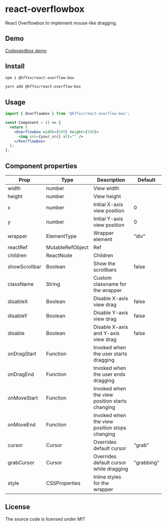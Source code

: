 # react-overflowbox

React Overflowbox to implement mouse-like dragging.

## Demo

[Codesandbox demo](https://codesandbox.io/s/react-overflowbox-o3put1?file=/src/App.js/)

## Install

```bash
npm i @hffxx/react-overflow-box
```

```bash
yarn add @hffxx/react-overflow-box
```

## Usage

```jsx
import { Overflowbox } from '@hffxx/react-overflow-box';

const Component = () => {
  return (
    <Overflowbox width={500} height={500}>
      <img src={your_src} alt="" />
    </Overflowbox>
  );
};
```

## Component properties

| Prop          | Type             | Description                                    | Default    |
| ------------- | ---------------- | ---------------------------------------------- | ---------- |
| width         | number           | View width                                     |            |
| height        | number           | View height                                    |            |
| x             | number           | Initial X-axis view position                   | 0          |
| y             | number           | Initial Y-axis view position                   | 0          |
| wrapper       | ElementType      | Wrapper element                                | "div"      |
| reactRef      | MutableRefObject | Ref                                            |            |
| children      | ReactNode        | Children                                       |            |
| showScrollbar | Boolean          | Show the scrollbars                            | false      |
| className     | String           | Custom classname for the wrapper               |            |
| disableX      | Boolean          | Disable X-axis view drag                       | false      |
| disableY      | Boolean          | Disable Y-axis view drag                       | false      |
| disable       | Boolean          | Disable X-axis and Y-axis view drag            | false      |
| onDragStart   | Function         | Invoked when the user starts dragging          |            |
| onDragEnd     | Function         | Invoked when the user ends dragging            |            |
| onMoveStart   | Function         | Invoked when the view position starts changing |            |
| onMoveEnd     | Function         | Invoked when the view position stops changing  |            |
| cursor        | Cursor           | Overrides default cursor                       | "grab"     |
| grabCursor    | Cursor           | Overrides default cursor while dragging        | "grabbing" |
| style         | CSSProperties    | Inline styles for the wrapper                  |            |

## License

The source code is licensed under MIT
